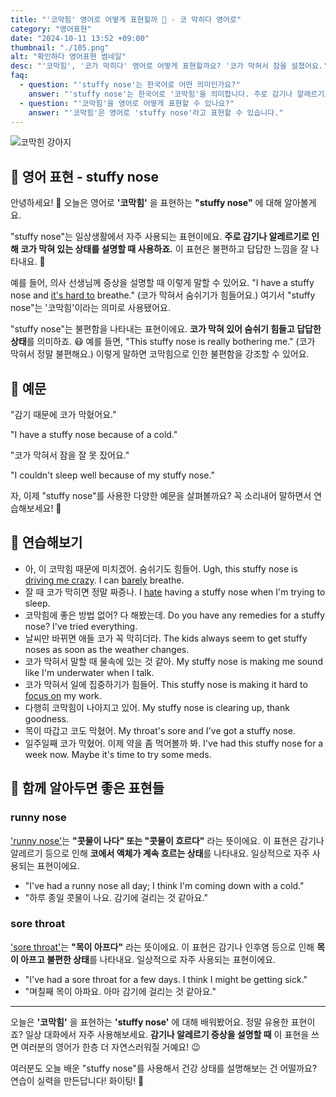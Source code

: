 ```yaml
---
title: "'코막힘' 영어로 어떻게 표현할까 🤧 - 코 막히다 영어로"
category: "영어표현"
date: "2024-10-11 13:52 +09:00"
thumbnail: "./105.png"
alt: "확인하다 영어표현 썸네일"
desc: "'코막힘', '코가 막히다' 영어로 어떻게 표현할까요? '코가 막혀서 잠을 설쳤어요.', '코가 막혀서 숨쉬기가 힘들어요' 등을 영어료 표현하는 법에 대해 알아봅시다! 다양한 예문을 통해서 연습하고 본인의 표현으로 만들어 보세요."
faq:
  - question: "'stuffy nose'는 한국어로 어떤 의미인가요?"
    answer: "'stuffy nose'는 한국어로 '코막힘'을 의미합니다. 주로 감기나 알레르기로 인해 코가 막혀 있는 상태를 설명할 때 사용합니다."
  - question: "'코막힘'을 영어로 어떻게 표현할 수 있나요?"
    answer: "'코막힘'은 영어로 'stuffy nose'라고 표현할 수 있습니다."
---
```


![코막힌 강아지](./105-1.jpg)

## 🌟 영어 표현 - stuffy nose

안녕하세요! 👋 오늘은 영어로 **'코막힘'** 을 표현하는 **"stuffy nose"** 에 대해 알아볼게요.

"stuffy nose"는 일상생활에서 자주 사용되는 표현이에요. **주로 감기나 알레르기로 인해 코가 막혀 있는 상태를 설명할 때 사용하죠.** 이 표현은 불편하고 답답한 느낌을 잘 나타내요. 🤧

예를 들어, 의사 선생님께 증상을 설명할 때 이렇게 말할 수 있어요. "I have a stuffy nose and [it's hard to](/blog/in-english/111.hard-to/>) breathe." (코가 막혀서 숨쉬기가 힘들어요.) 여기서 "stuffy nose"는 '코막힘'이라는 의미로 사용됐어요.

"stuffy nose"는 불편함을 나타내는 표현이에요. **코가 막혀 있어 숨쉬기 힘들고 답답한 상태**를 의미하죠. 😷 예를 들면, "This stuffy nose is really bothering me." (코가 막혀서 정말 불편해요.) 이렇게 말하면 코막힘으로 인한 불편함을 강조할 수 있어요.

## 📖 예문

"감기 때문에 코가 막혔어요."

"I have a stuffy nose because of a cold."

"코가 막혀서 잠을 잘 못 잤어요."

"I couldn't sleep well because of my stuffy nose."

자, 이제 "stuffy nose"를 사용한 다양한 예문을 살펴볼까요? 꼭 소리내어 말하면서 연습해보세요! 🚀

## 💬 연습해보기

<ul data-interactive-list>
  <li data-interactive-item>
    <span data-toggler>아, 이 코막힘 때문에 미치겠어. 숨쉬기도 힘들어.</span>
    <span data-answer>Ugh, this stuffy nose is <a href="/blog/in-english/089.drive-someone-crazy/">driving me crazy</a>. I can <a href="/blog/in-english/078.barely/">barely</a> breathe.</span>
  </li>
  <li data-interactive-item>
    <span data-toggler>잘 때 코가 막히면 정말 짜증나.</span>
    <span data-answer>I <a href="/blog/in-english/392.hate/">hate</a> having a stuffy nose when I'm trying to sleep.</span>
  </li>
  <li data-interactive-item>
    <span data-toggler>코막힘에 좋은 방법 없어? 다 해봤는데.</span>
    <span data-answer>Do you have any remedies for a stuffy nose? I've tried everything.</span>
  </li>
  <li data-interactive-item>
    <span data-toggler>날씨만 바뀌면 애들 코가 꼭 막히더라.</span>
    <span data-answer>The kids always seem to get stuffy noses as soon as the weather changes.</span>
  </li>
  <li data-interactive-item>
    <span data-toggler>코가 막혀서 말할 때 물속에 있는 것 같아.</span>
    <span data-answer>My stuffy nose is making me sound like I'm underwater when I talk.</span>
  </li>
  <li data-interactive-item>
    <span data-toggler>코가 막혀서 일에 집중하기가 힘들어.</span>
    <span data-answer>This stuffy nose is making it hard to <a href="/blog/in-english/186.focus-on/">focus on</a> my work.</span>
  </li>
  <li data-interactive-item>
    <span data-toggler>다행히 코막힘이 나아지고 있어.</span>
    <span data-answer>My stuffy nose is clearing up, thank goodness.</span>
  </li>
  <li data-interactive-item>
    <span data-toggler>목이 따갑고 코도 막혔어.</span>
    <span data-answer>My throat's sore and I've got a stuffy nose.</span>
  </li>
  <li data-interactive-item>
    <span data-toggler>일주일째 코가 막혔어. 이제 약을 좀 먹어볼까 봐.</span>
    <span data-answer>I've had this stuffy nose for a week now. Maybe it's time to try some meds.</span>
  </li>
</ul>

## 🤝 함께 알아두면 좋은 표현들

### runny nose

['runny nose'](/blog/in-english/101.runny-nose/)는 **"콧물이 나다" 또는 "콧물이 흐르다"** 라는 뜻이에요. 이 표현은 감기나 알레르기 등으로 인해 **코에서 액체가 계속 흐르는 상태**를 나타내요. 일상적으로 자주 사용되는 표현이에요.

- "I've had a runny nose all day; I think I'm coming down with a cold."
- "하루 종일 콧물이 나요. 감기에 걸리는 것 같아요."

### sore throat

['sore throat'](/blog/in-english/077.sore-throat/)는 **"목이 아프다"** 라는 뜻이에요. 이 표현은 감기나 인후염 등으로 인해 **목이 아프고 불편한 상태**를 나타내요. 일상적으로 자주 사용되는 표현이에요.

- "I've had a sore throat for a few days. I think I might be getting sick."
- "며칠째 목이 아파요. 아마 감기에 걸리는 것 같아요."

---

오늘은 **'코막힘'** 을 표현하는 **'stuffy nose'** 에 대해 배워봤어요. 정말 유용한 표현이죠? 일상 대화에서 자주 사용해보세요. **감기나 알레르기 증상을 설명할 때** 이 표현을 쓰면 여러분의 영어가 한층 더 자연스러워질 거예요! 😉

여러분도 오늘 배운 "stuffy nose"를 사용해서 건강 상태를 설명해보는 건 어떨까요? 연습이 실력을 만든답니다! 화이팅! 💪

